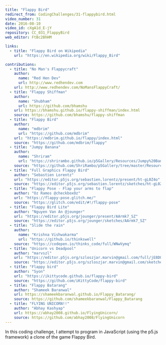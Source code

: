```yaml
---
title: "Flappy Bird"
redirect_from: CodingChallenges/31-flappybird.html
video_number: 31
date: 2016-08-10
video_id: cXgA1d_E-jY
repository: CC_031_FlappyBird
web_editor: FtBc2BhHM

links:
  - title: "Flappy Bird on Wikipedia"
    url: "https://en.wikipedia.org/wiki/Flappy_Bird"

contributions:
  - title: "No Man's Flappycraft"
    author:
      name: "Red Hen Dev"
      url: http://www.redhendev.com
    url: http://www.redhendev.com/NoMansFlappyCraft/
  - title: "Flappy Shiffman"
    author:
      name: "Shubham"
      url: https://github.com/bhamshu
    url: https://bhamshu.github.io/flappy-shiffman/index.html
    source: https://github.com/bhamshu/flappy-shiffman
  - title: "Flappy Bird"
    author:
      name: "mdbrim"
      url: "https://github.com/mdbrim"
    url: "https://mdbrim.github.io/flappy/index.html"
    source: "https://github.com/mdbrim/flappy"
  - title: "Jumpy Banana"
    author:
      name: "Shriram"
      url: "https://shrirambo.github.io/p5Gallery/Resources/Jumpy%20Banana/index.html"
    source: "https://github.com/ShriRambo/p5Gallery/tree/master/Resources/Jumpy%20Banana"
  - title: "Full Graphics Flappy Bird"
    author: "Sebastien Lorentz"
    url: "https://editor.p5js.org/sebastien.lorentz/present/ht-gL0Z4o"
    source: "https://editor.p5js.org/sebastien.lorentz/sketches/ht-gL0Z4o"
  - title: "Flappy Pose - Flap your arms to flap"
    author: "Oz Ramos @checkboxOz"
    url: "https://flappy-pose.glitch.me/"
    source: "https://glitch.com/edit/#!/flappy-pose"
  - title: "Flappy Bird Lite"
    author: "Nguyen Van An @jounger"
    url: "https://editor.p5js.org/jounger/present/AArmk7_SZ"
    source: "https://editor.p5js.org/jounger/sketches/AArmk7_SZ"
  - title: "Slide the rain"
    author:
      name: "Krishna Vishwakarma"
      url: "https://github.io/thinkswell"
    source: "https://codepen.io/thinks_code/full/WNwVymq"
  - title: "Unicorn vs Deadpool"
    author: "marvszl"
    url: "https://editor.p5js.org/szloszjar.marvin@gmail.com/full/jE8DQY1Zd"
    source: "https://editor.p5js.org/szloszjar.marvin@gmail.com/sketches/jE8DQY1Zd"
  - title: "Flappy bird"
    author: "Syon"
    url: "https://ikittycode.github.io/flappy-bird"
    source: "https://github.com/iKittyCode/flappy-bird"
  - title: "Flappy Batarang"
    author: "Shameek Baranwal"
    url: https://shameekbaranwal.github.io/Flappy_Batarang/
    source: https://github.com/shameekbaranwal/Flappy_Batarang
  - title: "FLYING UNICORN!!"
    author: "Abhay Kashyap"
    url: https://abhay2008.github.io/FlyingUnicorn/
    source: https://github.com/abhay2008/FlyingUnicorn
---
```

In this coding challenge, I attempt to program in JavaScript (using the p5.js framework) a clone of the game Flappy Bird.
